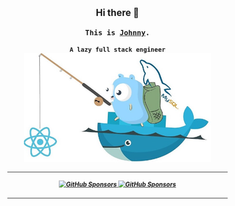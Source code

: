 <h2 align="center">Hi there 👋</h2>

<h3 align="center">
  <samp>
    This is <b><a target="_blank" href="https://saiwas.github.io">Johnny</a></b>.
  </samp>
</h3>

<h4 align="center">
  <samp>
    A lazy full stack engineer 
  </samp>
  <div>
    <img alt="GitHub Sponsors" style="height: 250px;" src="https://github.com/saiwas/saiwas/raw/main/public/golang.jpeg">
  </div>
</h4>

---

<h5 align="center">
    <a href="https://github.com/saiwas?tab=repositories">
        <img alt="GitHub Sponsors" height="160px" src="https://github-readme-stats.vercel.app/api?username=saiwas&show_icons=true&hide_border=true&card_width=1024&bg_color=666699&text_color=FFFFFF&icon_color=66CCCC&title_color=66CCCC">
    </a>
    <a href="https://github.com/saiwas?tab=repositories">
        <img alt="GitHub Sponsors" height="160px" src="https://github-readme-stats.vercel.app/api/top-langs/?username=saiwas&title_color=66CCCC&text_color=FFFFCC&hide_border=true&bg_color=6666CC&hide_title=false&langs_count=8&count_private=true&include_all_commits=true&card_width=445&layout=compact">
    </a>
</h5>

---


<!--
**saiwas/saiwas** is a ✨ _special_ ✨ repository because its `README.md` (this file) appears on your GitHub profile.

Here are some ideas to get you started:

- 🔭 I’m currently working on ...
- 🌱 I’m currently learning ...
- 👯 I’m looking to collaborate on ...
- 🤔 I’m looking for help with ...
- 💬 Ask me about ...
- 📫 How to reach me: ...
- 😄 Pronouns: ...
- ⚡ Fun fact: ...
-->
